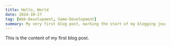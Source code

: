 ```yaml
---
title: Hello, World
date: 2024-10-27
tag: [Web-Development, Game-Development]
summary: My very first blog post, marking the start of my blogging journey.
---
```


This is the content of my first blog post.

